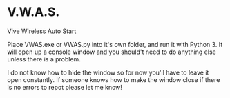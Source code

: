 # V.W.A.S.
Vive Wireless Auto Start

Place VWAS.exe or VWAS.py into it's own folder, and run it with Python 3.  It will open up a console window and you should't need to do anything else unless there is a problem.

I do not know how to hide the window so for now you'll have to leave it open constantly.  If someone knows how to make the window close if there is no errors to repot please let me know!